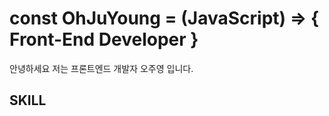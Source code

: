 # const OhJuYoung = (JavaScript) => {  Front-End Developer } 

안녕하세요 저는 프론트엔드 개발자 오주영 입니다.

## SKILL
